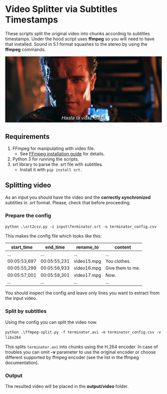 # Video Splitter via Subtitles Timestamps

These scripts split the original video into chunks accordnig to subtitles timestamps.
Under the hood script uses **ffmpeg** so you will need to have that installed. Sound in 5.1 format squashes to the stereo by using the **ffmpeg** commands.

![terminator](/img/terminator.jpg)

## Requirements

1. FFmpeg for manipulating with video file.
    - See [FFmpeg installation guide](https://www.ffmpeg.org/download.html) for details.
3. Python 3 for running the scripts.
4. srt library to parse the .srt file with subtitles.
    - Install it with <code>pip install srt.</code>

## Splitting video

As an input you should have the video and the **correctly synchronized** subtitles in *.srt* format. Please, check that before proceeding.

### Prepare the config

`python .\srt2csv.py -i input\Terminator.srt -o terminator_config.csv`

This makes the config file which looks like this:

|start_time|end_time|rename_to|content|
|-|-|-|-|
|...|...|...|...|
|00:05:53,697|	00:05:55,231|	video15.mpg|	You clothes.|
|00:05:55,299|	00:05:56,933|	video16.mpg|	Give them to me.|
|00:05:57,001|	00:05:58,301|	video17.mpg|	Now.|
|...|...|...|...|

You should inspect the config and leave only lines you want to extract from the input video.

### Split by subtitles

Using the config you can split the video now.

`python .\ffmpeg-split.py -f terminator.avi -m terminator_config.csv -v libx264`

This splits `terminator.avi` into chunks using the H.264 encoder. In case of troubles you can omit **-v** parameter to use the original encoder or choose different supported by ffmpeg encoder (see the list in the ffmpeg documentation).

### Output

The resulted video will be placed in the **output/video** folder.

